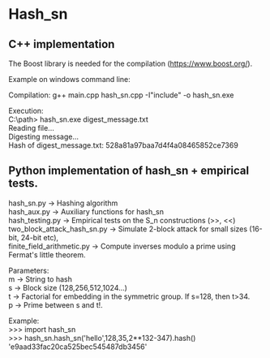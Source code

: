 # Hash_sn

## C++ implementation
  
  The Boost library is needed for the compilation (https://www.boost.org/).
  
  Example on windows command line:  
  
  Compilation: g++ main.cpp hash_sn.cpp -I"include" -o hash_sn.exe  
  
  Execution:  
  C:\path> hash_sn.exe digest_message.txt  
  Reading file...  
  Digesting message...  
  Hash of digest_message.txt: 528a81a97baa7d4f4a08465852ce7369  

## Python implementation of hash_sn + empirical tests.
  
  hash_sn.py                  -> Hashing algorithm    
  hash_aux.py                 -> Auxiliary functions for hash_sn  
  hash_testing.py             -> Empirical tests on the S_n constructions (>>, <<)  
  two_block_attack_hash_sn.py -> Simulate 2-block attack for small sizes (16-bit, 24-bit etc),  
  finite_field_arithmetic.py  -> Compute inverses modulo a prime using Fermat's little theorem.  
  
  Parameters:  
  m -> String to hash  
  s -> Block size (128,256,512,1024...)  
  t -> Factorial for embedding in the symmetric group. If s=128, then t>34.  
  p -> Prime between s and t!.    

  Example:  
  \>>> import hash_sn  
  \>>> hash_sn.hash_sn('hello',128,35,2**132-347).hash()  
  'e9aad33fac20ca525bec545487db3456' 

